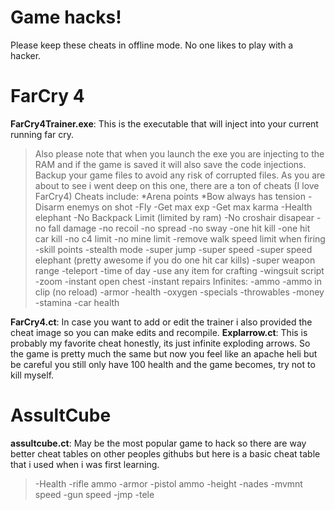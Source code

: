 # Game hacks!
Please keep these cheats in offline mode. No one likes to play with a hacker. 
# FarCry 4
**FarCry4Trainer.exe**: This is the executable that will inject into your current running far cry. 
>Also please note that when you launch the exe you are injecting to the RAM and if the game is saved it will also save the code injections. Backup your game files to avoid any risk of corrupted files. As you are about to see i went deep on this one, there are a ton of cheats (I love FarCry4)
Cheats include:
>*Arena points
*Bow always has tension
-Disarm enemys on shot
-Fly
-Get max exp
-Get max karma
-Health elephant
-No Backpack Limit (limited by ram)
-No croshair disapear
-no fall damage
-no recoil
-no spread
-no sway
-one hit kill
-one hit car kill
-no c4 limit
-no mine limit
-remove walk speed limit when firing
-skill points
-stealth mode
-super jump
-super speed
-super speed elephant (pretty awesome if you do one hit car kills)
-super weapon range
-teleport
-time of day
-use any item for crafting
-wingsuit script
-zoom 
-instant open chest
-instant repairs
Infinites:
-ammo
-ammo in clip (no reload)
-armor
-health
-oxygen
-specials
-throwables
-money
-stamina
-car health


**FarCry4.ct**: In case you want to add or edit the trainer i also provided the cheat image so you can make edits and recompile.
 **Explarrow.ct**: This is probably my favorite cheat honestly, its just infinite exploding arrows. So the game is pretty much the same but now you feel like an apache heli but be careful you still only have 100 health and the game becomes, try not to kill myself. 

# AssultCube
**assultcube.ct**: May be the most popular game to hack so there are way better cheat tables on other peoples githubs but here is a basic cheat table that i used when i was first learning.
>-Health
-rifle ammo
-armor
-pistol ammo
-height
-nades
-mvmnt speed
-gun speed
-jmp
-tele
